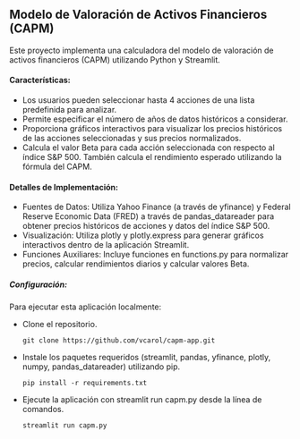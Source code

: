 ## Modelo de Valoración de Activos Financieros (CAPM)

Este proyecto implementa una calculadora del modelo de valoración de activos financieros (CAPM) utilizando Python y Streamlit. 

#### Características:

- Los usuarios pueden seleccionar hasta 4 acciones de una lista predefinida para analizar.
- Permite especificar el número de años de datos históricos a considerar.
- Proporciona gráficos interactivos para visualizar los precios históricos de las acciones seleccionadas y sus precios normalizados.
- Calcula el valor Beta para cada acción seleccionada con respecto al índice S&P 500. También calcula el rendimiento esperado utilizando la fórmula del CAPM.


#### Detalles de Implementación:
- Fuentes de Datos: Utiliza Yahoo Finance (a través de yfinance) y Federal Reserve Economic Data (FRED) a través de pandas_datareader para obtener precios históricos de acciones y datos del índice S&P 500.
- Visualización: Utiliza plotly y plotly.express para generar gráficos interactivos dentro de la aplicación Streamlit.
- Funciones Auxiliares: Incluye funciones en functions.py para normalizar precios, calcular rendimientos diarios y calcular valores Beta.

##### Configuración:
Para ejecutar esta aplicación localmente:
- Clone el repositorio.

    `git clone https://github.com/vcarol/capm-app.git`
- Instale los paquetes requeridos (streamlit, pandas, yfinance, plotly, numpy, pandas_datareader) utilizando pip.

    `pip install -r requirements.txt`
- Ejecute la aplicación con streamlit run capm.py desde la línea de comandos.
    
    `streamlit run capm.py`